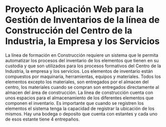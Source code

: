 # Proyecto Aplicación Web para la Gestión de Inventarios de la línea de Construcción del Centro de la Industria, la Empresa y los Servicios
La línea de formación en Construcción requiere un sistema que le permita automatizar los
procesos del inventario de los elementos que tienen en su custodia y que son utilizados
para los procesos formativos del Centro de la Industria, la empresa y los servicios. Los
elementos de inventario están compuestos por maquinaria, herramientas, equipos y
materiales. Todos los elementos excepto los materiales, son entregados por el almacen del
centro, los materiales cuando se compran son entregados directamente al almacen del área
de construcción.
La línea de construcción cuenta con unos espacios para el almacenamiento de los
diferentes elementos que componen el inventario. Es importante que cuando se registren
los elementos el sistema tenga la capacidad de registrar la ubicación de los mismos. Hay
una bodega o deposito que cuenta con estantes y cada uno de esos estante tiene 4
entrepaños.

